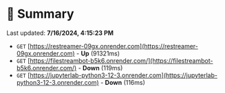 # 📖 Summary
Last updated: **7/16/2024, 4:15:23 PM**

- `GET` [https://restreamer-09gx.onrender.com](https://restreamer-09gx.onrender.com) - **Up** (91321ms)
- `GET` [https://filestreambot-b5k6.onrender.com/](https://filestreambot-b5k6.onrender.com/) - **Down** (119ms)
- `GET` [https://jupyterlab-python3-12-3.onrender.com](https://jupyterlab-python3-12-3.onrender.com) - **Down** (116ms)
